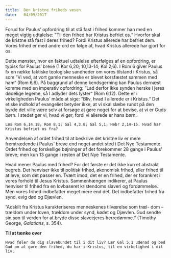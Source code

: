 ```yaml
---
title:  Den kristne friheds væsen
date:   04/09/2017
---
```


Forud for Paulus’ opfordring til at stå fast i frihed kommer han med en meget vigtig udtalelse: ”Til den frihed har Kristus befriet os.“ Hvorfor skal de kristne stå fast i deres frihed? Fordi Kristus allerede har befriet dem. Vores frihed er med andre ord en følge af, hvad Kristus allerede har gjort for os.

Dette mønster, hvor en faktuel udtalelse efterfølges af en opfordring, er typisk for Paulus’ breve (1 Kor 6,20; 10,13-14; Kol 2,6). I Rom 6 giver Paulus fx en række faktiske teologiske sandheder om vores tilstand i Kristus, så som ”Vi ved, at vort gamle menneske er blevet korsfæstet sammen med ham“ (Rom 6,6). På baggrund af denne kendsgerning kan Paulus dernæst komme med en imperativ opfordring: ”Lad derfor ikke synden herske i jeres dødelige legeme, så I adlyder dets lyster“ (Rom 6,12). Dette er i virkeligheden Paulus’ måde at sige: ”Bliv, hvad I allerede er i Kristus.“ Det etiske indhold af evangeliet betyder ikke, at vi skal slæbe rundt på den byrde det ville være selv at forsøge at gøre noget for at bevise, at vi er Guds børn. I stedet gør vi, hvad vi gør, fordi vi allerede er hans børn.

`Læs Rom 6,14.18; Rom 8,1; Gal 4,3.8; Gal 5,1; Hebr 2,14-15. Hvad har Kristus befriet os fra?`

Anvendelsen af ordet frihed til at beskrive det kristne liv er mere fremtrædende i Paulus’ breve end noget andet sted i Det Nye Testamente. Ordet frihed og forskellige bøjninger af det forekommer 28 gange i Paulus’ breve; men kun 13 gange i resten af Det Nye Testamente.

Hvad mener Paulus med frihed? For det første er det ikke kun et abstrakt begreb. Det henviser ikke til politisk frihed, økonomisk frihed, eller frihed til at leve, som det passer en. Tvært imod, det er en frihed, der er forankret i vores forhold til Jesus Kristus. Sammenhængen indikerer, at Paulus henviser til frihed fra en lovbaseret kristendoms slaveri og fordømmelse. Men vores frihed indbefatter meget mere end det. Det indbefatter frihed fra synd, evig død og Djævlen.

”Adskilt fra Kristus karakteriseres menneskenes tilværelse som træl- dom – trældom under loven, trældom under synd, kødet og Djævlen. Gud sendte sin søn til verden for at bryde disse slaveejeres herredømme.“ (Timothy George, *Galatians*, s. 354).

**Til at tænke over**

`Hvad føler du dig slavebundet til i dit liv? Lær Gal 5,1 udenad og bed Gud om at gøre den frihed, du har i Kristus, til en virkelighed i dit liv.`
